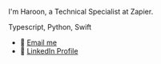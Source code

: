 I'm Haroon, a Technical Specialist at Zapier.

Typescript, Python, Swift

<ul>
  <li>📧 <a href="mailto:hello@hrnarf.com">Email me<a/></li>
  <li>🔗 <a href="https://www.linkedin.com/in/hrnarf/">LinkedIn Profile<a/></li>
</ul>
